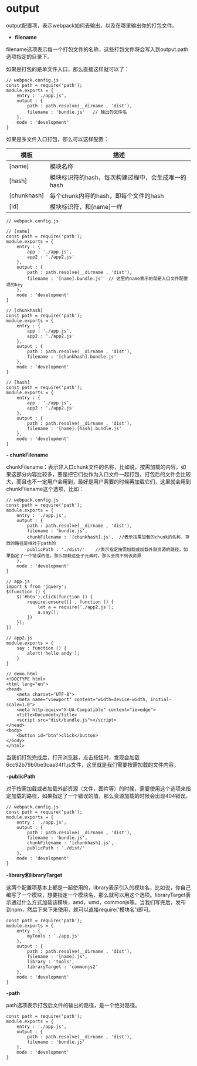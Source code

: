 # output
output配置项，表示webpack如何去输出，以及在哪里输出你的打包文件。
- **filename**

filename选项表示每一个打包文件的名称，这些打包文件将会写入到output.path选项指定的目录下。

如果是打包的是单文件入口，那么直接这样就可以了：

```
// webpack.config.js
const path = require('path');
module.exports = {
	entry : './app.js',
	output : {
		path : path.resolve(__dirname , 'dist'),
		filename : 'bundle.js'   // 输出的文件名
	},
	mode : 'development'
}
```
如果是多文件入口打包，那么可以这样配置：

模板 | 描述
---|---
[name] | 模块名称
[hash] | 模块标识符的hash，每次构建过程中，会生成唯一的hash
[chunkhash] | 每个chunk内容的hash，即每个文件的hash
[id] | 模块标识符，和[name]一样

```
// webpack.config.js

// [name]
const path = require('path');
module.exports = {
	entry : {
		app : './app.js',
		app2 : './app2.js'
	},
	output : {
		path : path.resolve(__dirname , 'dist'),
		filename : '[name].bundle.js'  // 这里的name表示的就是入口文件配置项的key
	},
	mode : 'development'
}

// [chunkhash]
const path = require('path');
module.exports = {
	entry : {
		app : './app.js',
		app2 : './app2.js'
	},
	output : {
		path : path.resolve(__dirname , 'dist'),
		filename : '[chunkhash].bundle.js'
	},
	mode : 'development'
}

// [hash]
const path = require('path');
module.exports = {
	entry : {
		app : './app.js',
		app2 : './app2.js'
	},
	output : {
		path : path.resolve(__dirname , 'dist'),
		filename : '[name].[hash].bundle.js'
	},
	mode : 'development'
}
```
**- chunkFilename**

chunkFilename：表示非入口chunk文件的名称，比如说，按需加载的内容，如果这部分内容比较多，要是把它们也作为入口文件一起打包，打包后的文件会比较大，而且也不一定用户会用到，最好是用户需要的时候再加载它们，这里就会用到chunkFilename这个选项，比如：
```
// webpack.config.js
const path = require('path');
module.exports = {
	entry : './app.js',
	output : {
		path : path.resolve(__dirname , 'dist'),
		filename : 'bundle.js',
		chunkFilename : '[chunkhash].js',  //表示按需加载的chunk的名称，存放的路径是相对于path的
		publicPath : './dist/'    //表示指定按需加载或加载外部资源的路径，如果指定了一个错误的值，那么加载这些子元素时，那么会找不到该资源
	},
	mode : 'development'
}
```

```
// app.js
import $ from 'jquery';
$(function () {
    $('#btn').click(function () {
        require.ensure([] , function () {
            let a = require('./app2.js');
            a.say();
        })
    });
})
```
```
// app2.js
module.exports = {
    say : function () {
        alert('hello andy');
    }
}
```

```
// demo.html
<!DOCTYPE html>
<html lang="en">
<head>
    <meta charset="UTF-8">
    <meta name="viewport" content="width=device-width, initial-scale=1.0">
    <meta http-equiv="X-UA-Compatible" content="ie=edge">
    <title>Document</title>
    <script src="dist/bundle.js"></script>
</head>
<body>
    <button id="btn">click</button>
</body>
</html>
```
当我们打包完成后，打开浏览器，点击按钮时，发现会加载6cc92b79b0be3caa34f1.js文件，这里就是我们需要按需加载的文件内容。

**-publicPath**

对于按需加载或者加载外部资源（文件，图片等）的时候，需要使用这个选项来指定加载的路径，如果指定了一个错误的值，那么资源加载的时候会出现404错误。

```
// webpack.config.js
const path = require('path');
module.exports = {
	entry : './app.js',
	output : {
		path : path.resolve(__dirname , 'dist'),
		filename : 'bundle.js',
		chunkFilename : '[chunkhash].js',
		publicPath : './dist/'
	},
	mode : 'development'
}
```
**-library和libraryTarget**

这两个配置项基本上都是一起使用的，library表示引入的模块名，比如说，你自己编写了一个模块，想要指定一个模块名，那么就可以用这个选项。libraryTarget表示通过什么方式加载该模块，amd，umd，commonjs等。当我们写完后，发布到npm，然后下来下来使用，就可以直接require('模块名')即可。
```
const path = require('path');
module.exports = {
	entry : {
		myTools : './app.js'
	},
	output : {
		path : path.resolve(__dirname , 'dist'),
		filename : '[name].js',
		library : 'tools',
		libraryTarget : 'commonjs2'
	},
	mode : 'development'
}
```
**-path**

path选项表示打包后文件的输出的路径，是一个绝对路径。

```
const path = require('path');
module.exports = {
	entry : './app.js',
	output : {
		path : path.resolve(__dirname , 'dist'),
		filename : 'bundle.js'
	},
	mode : 'development'
}
```
